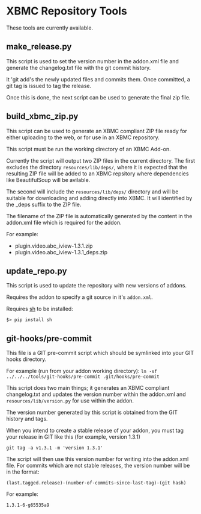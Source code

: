 XBMC Repository Tools
=====

These tools are currently available.

make_release.py
---------------

This script is used to set the version number in the addon.xml file and generate
the changelog.txt file with the git commit history.

It 'git add's the newly updated files and commits them. Once committed, a git tag
is issued to tag the release.

Once this is done, the next script can be used to generate the final zip file.


build_xbmc_zip.py
-----------------

This script can be used to generate an XBMC compliant ZIP file ready for either
uploading to the web, or for use in an XBMC repository.

This script must be run the working directory of an XBMC Add-on.

Currently the script will output two ZIP files in the current directory. 
The first excludes the directory `resources/lib/deps/`, where it is expected
that the resulting ZIP file will be added to an XBMC repsitory where
dependencies like BeautifulSoup will be avilable.

The second will include the `resources/lib/deps/` directory and will be
suitable for downloading and adding directly into XBMC. It will identified by
the _deps suffix to the ZIP file.

The filename of the ZIP file is automatically generated by the content in the
addon.xml file which is required for the addon. 

For example:
  - plugin.video.abc_iview-1.3.1.zip
  - plugin.video.abc_iview-1.3.1_deps.zip

update_repo.py
---------------

This script is used to update the repository with new versions of addons.

Requires the addon to specify a git source in it's `addon.xml`.

Requires [sh](https://github.com/amoffat/sh) to be installed:

```
$> pip install sh
```


git-hooks/pre-commit
--------------------

This file is a GIT pre-commit script which should be symlinked into your GIT
hooks directory.

For example (run from your addon working directory):
`ln -sf ../../../tools/git-hooks/pre-commit .git/hooks/pre-commit`

This script does two main things; it generates an XBMC compliant changelog.txt
and updates the version number within the addon.xml and
`resources/lib/version.py` for use within the addon.

The version number generated by this script is obtained from the GIT history
and tags.

When you intend to create a stable release of your addon, you must tag your
release in GIT like this (for example, version 1.3.1)

`git tag -a v1.3.1 -m 'version 1.3.1'`

The script will then use this version number for writing into the addon.xml
file. For commits which are not stable releases, the version number will be
in the format:

`(last.tagged.release)-(number-of-commits-since-last-tag)-(git hash)`

For example:

`1.3.1-6-g65535a9`
